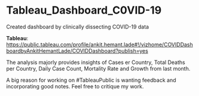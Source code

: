 # Tableau_Dashboard_C0VID-19
Created dashboard by clinically dissecting COVID-19 data

**Tableau**:
https://public.tableau.com/profile/ankit.hemant.lade#!/vizhome/COVIDDashboardbyAnkitHemantLade/COVIDDashboard?publish=yes

The analysis majorly provides insights of Cases er Country, Total Deaths per Country, Daily Case Count, Mortality Rate and Growth from last month.

A big reason for working on #TableauPublic is wanting feedback and incorporating good notes. Feel free to critique my work.
